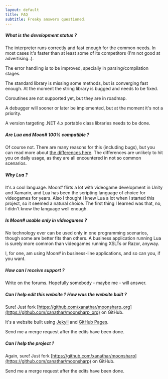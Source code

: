 ```yaml
---
layout: default
title: FAQ
subtitle: Freaky answers questioned.
---
```


##### What is the development status ?

The interpreter runs correctly and fast enough for the common needs. In most cases it's faster than at least some of its competitors (I'm not good 
at advertising..).

The error handling is to be improved, specially in parsing/compilation stages.

The standard library is missing some methods, but is converging fast enough. At the moment the string library is bugged and needs to be fixed.

Coroutines are not supported yet, but they are in roadmap.

A debugger will sooner or later be implemented, but at the moment it's not a priority.

A version targeting .NET 4.x portable class libraries needs to be done.


##### Are Lua and Moon# 100% compatible ?

Of course not. There are many reasons for this (including bugs), but you can read more about [the differences here](moonluadifferences.html).
The differences are unlikely to hit you on daily usage, as they are all encountered in not so common scenarios.

##### Why Lua ?

It's a cool language. Moon# flirts a lot with videogame development in Unity and Xamarin, and Lua has been the scripting language of choice for
videogames for years. Also I thought I knew Lua a lot when I started this project, so it seemed a natural choice. The first thing I learned was that,
no, I didn't know the language well enough.

##### Is Moon# usable only in videogames ?

No technology ever can be used only in one programming scenarios, though some are better fits than others. A business application running Lua
is surely more common than videogames running XSLTs or Razor, anyway. 

I, for one, am using Moon# in business-line applications, and so can you, if you want.


##### How can I receive support ?

Write on the forums. Hopefully somebody - maybe me - will answer. 

##### Can I help edit this website ? How was the website built ?

Sure! Just fork [https://github.com/xanathar/moonsharp_org](https://github.com/xanathar/moonsharp_org) on GitHub.

It's a website built using [Jekyll](http://jekyllrb.com/) and [GitHub Pages](https://pages.github.com/). 

Send me a merge request after the edits have been done.

##### Can I help the project ?

Again, sure! Just fork [https://github.com/xanathar/moonsharp](https://github.com/xanathar/moonsharp) on GitHub.

Send me a merge request after the edits have been done.



        
		
		
		


